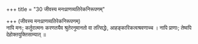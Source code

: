 +++
title = "30 जीवस्य मनःप्राणव्यतिरेकनिरूपणम्"

+++
(जीवस्य मनःप्राणव्यतिरेकनिरूपणम्)  
नापि मनः; कर्तुरात्मनः करणतयैव श्रुतेरनुमानतो वा तत्सिद्धेः, आहङ्कारिकत्वश्रवणाच्च । नापि प्राणाः; तेष्वपि देहोक्तयुक्तिसाम्यात् ॥